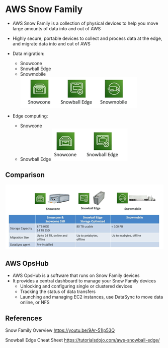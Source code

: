 # AWS Snow Family

- AWS Snow Family is a collection of physical devices to help you move large amounts of data into and out of AWS
- Highly secure, portable devices to collect and process data at the edge, and migrate data into and out of AWS

- Data migration:
    - Snowcone
    - Snowball Edge
    - Snowmobile
![Data Migration](images/data-migration.png)

- Edge computing:
    - Snowcone
    - Snowball Edge
![Edge computing](images/edge-computing.png)








## Comparison

![Comparison](images/storage-compare.png)


## AWS OpsHub
- AWS OpsHub is a software that runs on Snow Family devices
- It provides a central dashboard to manage your Snow Family devices
    - Unlocking and configuring single or clustered devices
    - Tracking the status of data transfers
    - Launching and managing EC2 instances, use DataSync to move data online, or NFS

## References

Snow Family Overview
https://youtu.be/9Ar-51Ip53Q

Snowball Edge Cheat Sheet
https://tutorialsdojo.com/aws-snowball-edge/

